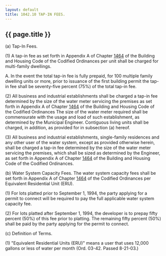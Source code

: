 ```yaml
---
layout: default 
title: 1042.10 TAP-IN FEES.
---
```


{{ page.title }}
----------------

​(a) Tap-In Fees.

​(1) A tap-in fee as set forth in Appendix A of Chapter
[1464](58d37b9c.html) of the Building and Housing Code of the Codified
Ordinances per unit shall be charged for multi-family dwellings.

A. In the event the total tap-in fee is fully prepaid, for 100 multiple
family dwelling units or more, prior to issuance of the first building
permit the tap-in fee shall be seventy-five percent (75%) of the total
tap-in fee.

​(2) All business and industrial establishments shall be charged a
tap-in fee determined by the size of the water meter servicing the
premises as set forth in Appendix A of Chapter [1464](58d37b9c.html) of
the Building and Housing Code of the Codified Ordinances The size of the
water meter required shall be commensurate with the usage and load of
such establishment, as determined by the Municipal Engineer. Contiguous
living units shall be charged, in addition, as provided for in
subsection (a) hereof.

​(3) All business and industrial establishments, single-family
residences and any other user of the water system, except as provided
otherwise herein, shall be charged a tap-in fee determined by the size
of the water meter servicing the premises, which shall be sized as
determined by the Engineer, as set forth in Appendix A of Chapter
[1464](58d37b9c.html) of the Building and Housing Code of the Codified
Ordinances.

​(b) Water System Capacity Fees. The water system capacity fees shall be
set forth in Appendix A of Chapter [1464](58d37b9c.html) of the Codified
Ordinances per Equivalent Residential Unit (ERU).

​(1) For lots platted prior to September 1, 1994, the party applying for
a permit to connect will be required to pay the full applicable water
system capacity fee.

​(2) For lots platted after September 1, 1994, the developer is to
prepay fifty percent (50%) of this fee prior to platting. The remaining
fifty percent (50%) shall be paid by the party applying for the permit
to connect.

​(c) Definition of Terms.

​(1) "Equivalent Residential Units (ERU)" means a user that uses 12,000
gallons or less of water per month (Ord. 03-42. Passed 8-21-03.)
